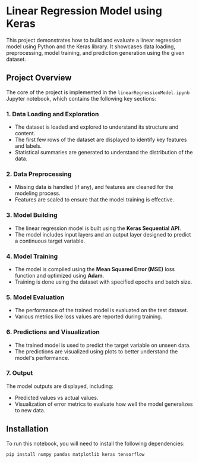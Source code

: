 # Linear Regression Model using Keras

This project demonstrates how to build and evaluate a linear regression model using Python and the Keras library. It showcases data loading, preprocessing, model training, and prediction generation using the given dataset.

## Project Overview

The core of the project is implemented in the `linearRegressionModel.ipynb` Jupyter notebook, which contains the following key sections:

### 1. Data Loading and Exploration
- The dataset is loaded and explored to understand its structure and content.
- The first few rows of the dataset are displayed to identify key features and labels.
- Statistical summaries are generated to understand the distribution of the data.

### 2. Data Preprocessing
- Missing data is handled (if any), and features are cleaned for the modeling process.
- Features are scaled to ensure that the model training is effective.

### 3. Model Building
- The linear regression model is built using the **Keras Sequential API**.
- The model includes input layers and an output layer designed to predict a continuous target variable.

### 4. Model Training
- The model is compiled using the **Mean Squared Error (MSE)** loss function and optimized using **Adam**.
- Training is done using the dataset with specified epochs and batch size.

### 5. Model Evaluation
- The performance of the trained model is evaluated on the test dataset.
- Various metrics like loss values are reported during training.

### 6. Predictions and Visualization
- The trained model is used to predict the target variable on unseen data.
- The predictions are visualized using plots to better understand the model's performance.

### 7. Output
The model outputs are displayed, including:
- Predicted values vs actual values.
- Visualization of error metrics to evaluate how well the model generalizes to new data.

## Installation

To run this notebook, you will need to install the following dependencies:

```bash
pip install numpy pandas matplotlib keras tensorflow
